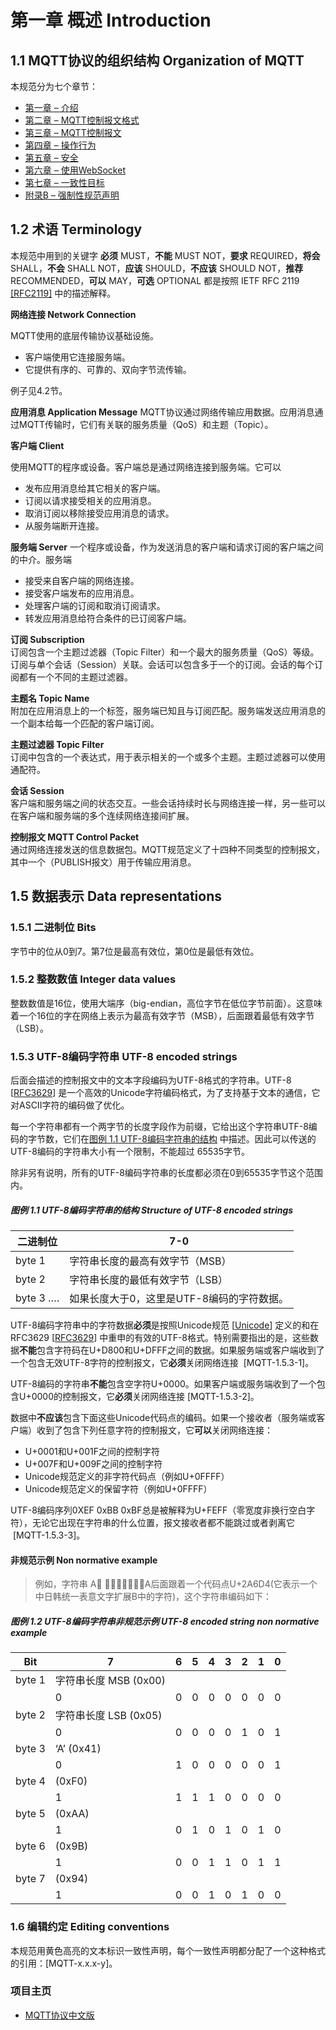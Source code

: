 # 第一章 概述 Introduction

## 1.1 MQTT协议的组织结构 Organization of MQTT

本规范分为七个章节：

- [第一章 – 介绍](01-Introduction.md)
- [第二章 – MQTT控制报文格式](02-ControlPacketFormat.md)
- [第三章 – MQTT控制报文](03-ControlPackets.md)
- [第四章 – 操作行为](04-OperationalBehavior.md)
- [第五章 – 安全](05-Security.md)
- [第六章 – 使用WebSocket](06-WebSocket.md)
- [第七章 – 一致性目标](07-Conformance.md)
- [附录B – 强制性规范声明](08-AppendixB.md)

## 1.2 术语 Terminology
        
本规范中用到的关键字 **必须** MUST，**不能** MUST NOT，**要求** REQUIRED，**将会** SHALL，**不会** SHALL NOT，**应该** SHOULD，**不应该** SHOULD NOT，**推荐** RECOMMENDED，**可以** MAY，**可选** OPTIONAL 都是按照 IETF RFC 2119 [\[RFC2119\]](#anchor-RFC2119) 中的描述解释。

**网络连接 Network Connection**

MQTT使用的底层传输协议基础设施。

-   客户端使用它连接服务端。
-   它提供有序的、可靠的、双向字节流传输。

例子见4.2节。

**应用消息 Application Message**
MQTT协议通过网络传输应用数据。应用消息通过MQTT传输时，它们有关联的服务质量（QoS）和主题（Topic）。

**客户端 Client**

使用MQTT的程序或设备。客户端总是通过网络连接到服务端。它可以

-   发布应用消息给其它相关的客户端。
-   订阅以请求接受相关的应用消息。
-   取消订阅以移除接受应用消息的请求。
-   从服务端断开连接。

**服务端 Server**
一个程序或设备，作为发送消息的客户端和请求订阅的客户端之间的中介。服务端

-   接受来自客户端的网络连接。
-   接受客户端发布的应用消息。
-   处理客户端的订阅和取消订阅请求。
-   转发应用消息给符合条件的已订阅客户端。

**订阅 Subscription**  
订阅包含一个主题过滤器（Topic Filter）和一个最大的服务质量（QoS）等级。订阅与单个会话（Session）关联。会话可以包含多于一个的订阅。会话的每个订阅都有一个不同的主题过滤器。

**主题名 Topic Name**  
附加在应用消息上的一个标签，服务端已知且与订阅匹配。服务端发送应用消息的一个副本给每一个匹配的客户端订阅。

**主题过滤器 Topic Filter**  
订阅中包含的一个表达式，用于表示相关的一个或多个主题。主题过滤器可以使用通配符。

**会话 Session**  
客户端和服务端之间的状态交互。一些会话持续时长与网络连接一样，另一些可以在客户端和服务端的多个连续网络连接间扩展。

**控制报文 MQTT Control Packet**  
通过网络连接发送的信息数据包。MQTT规范定义了十四种不同类型的控制报文，其中一个（PUBLISH报文）用于传输应用消息。

## 1.5 数据表示 Data representations

### 1.5.1 二进制位 Bits

字节中的位从0到7。第7位是最高有效位，第0位是最低有效位。

### 1.5.2 整数数值 Integer data values

整数数值是16位，使用大端序（big-endian，高位字节在低位字节前面）。这意味着一个16位的字在网络上表示为最高有效字节（MSB），后面跟着最低有效字节（LSB）。

### 1.5.3 UTF-8编码字符串 UTF-8 encoded strings

后面会描述的控制报文中的文本字段编码为UTF-8格式的字符串。UTF-8 \[[RFC3629](#RFC3629)\] 是一个高效的Unicode字符编码格式，为了支持基于文本的通信，它对ASCII字符的编码做了优化。

每一个字符串都有一个两字节的长度字段作为前缀，它给出这个字符串UTF-8编码的字节数，它们在[图例 1.1 UTF-8编码字符串的结构](#_Figure_1.1_Structure) 中描述。因此可以传送的UTF-8编码的字符串大小有一个限制，不能超过 65535字节。

除非另有说明，所有的UTF-8编码字符串的长度都必须在0到65535字节这个范围内。

##### 图例 1.1 UTF-8编码字符串的结构 Structure of UTF-8 encoded strings

| **二进制位** | 7-0 |
|--------------|----------------------------|
| byte 1       | 字符串长度的最高有效字节（MSB）            |
| byte 2       | 字符串长度的最低有效字节（LSB）            |
| byte 3 ….    | 如果长度大于0，这里是UTF-8编码的字符数据。 |

UTF-8编码字符串中的字符数据**必须**是按照Unicode规范 \[[Unicode](#Unicode)\] 定义的和在RFC3629 \[[RFC3629](#RFC3629)\] 中重申的有效的UTF-8格式。特别需要指出的是，这些数据**不能**包含字符码在U+D800和U+DFFF之间的数据。如果服务端或客户端收到了一个包含无效UTF-8字符的控制报文，它**必须**关闭网络连接  \[MQTT-1.5.3-1\]。

UTF-8编码的字符串**不能**包含空字符U+0000。如果客户端或服务端收到了一个包含U+0000的控制报文，它**必须**关闭网络连接 \[MQTT-1.5.3-2\]。

数据中**不应该**包含下面这些Unicode代码点的编码。如果一个接收者（服务端或客户端）收到了包含下列任意字符的控制报文，它**可以**关闭网络连接：

- U+0001和U+001F之间的控制字符
- U+007F和U+009F之间的控制字符
- Unicode规范定义的非字符代码点（例如U+0FFFF）
- Unicode规范定义的保留字符（例如U+0FFFF）

UTF-8编码序列0XEF 0xBB 0xBF总是被解释为U+FEFF（零宽度非换行空白字符），无论它出现在字符串的什么位置，报文接收者都不能跳过或者剥离它  \[MQTT-1.5.3-3\]。

#### 非规范示例 Non normative example

> 例如，字符串 A𪛔 是一个拉丁字母A后面跟着一个代码点U+2A6D4(它表示一个中日韩统一表意文字扩展B中的字符)，这个字符串编码如下：

##### 图例 1.2 UTF-8编码字符串非规范示例 UTF-8 encoded string non normative example

| **Bit** | **7**                 | **6** | **5** | **4** | **3** | **2** | **1** | **0** |
|---------|-----------------------|-------|-------|-------|-------|-------|-------|-------|
| byte 1  | 字符串长度 MSB (0x00) |
|         | 0                     | 0     | 0     | 0     | 0     | 0     | 0     | 0     |
| byte 2  | 字符串长度 LSB (0x05) |
|         | 0                     | 0     | 0     | 0     | 0     | 1     | 0     | 1     |
| byte 3  | ‘A’ (0x41)            |
|         | 0                     | 1     | 0     | 0     | 0     | 0     | 0     | 1     |
| byte 4  | (0xF0)                |
|         | 1                     | 1     | 1     | 1     | 0     | 0     | 0     | 0     |
| byte 5  | (0xAA)                |
|         | 1                     | 0     | 1     | 0     | 1     | 0     | 1     | 0     |
| byte 6  | (0x9B)                |
|         | 1                     | 0     | 0     | 1     | 1     | 0     | 1     | 1     |
| byte 7  | (0x94)                |
|         | 1                     | 0     | 0     | 1     | 0     | 1     | 0     | 0     |

### 1.6 编辑约定 Editing conventions

本规范用黄色高亮的文本标识一致性声明，每个一致性声明都分配了一个这种格式的引用：\[MQTT-x.x.x-y\]。


### 项目主页

- [MQTT协议中文版](https://github.com/mcxiaoke/mqtt)


